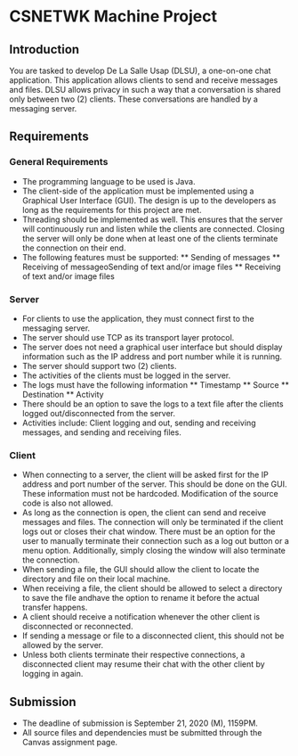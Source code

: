 # CSNETWK Machine Project
## Introduction
You are tasked to develop De La Salle Usap (DLSU), a one-on-one chat application. This application allows  clients  to  send  and  receive  messages  and  files.  DLSU  allows  privacy  in  such  a  way  that  a conversation is shared only between two (2) clients. These conversations are handled by a messaging server.

## Requirements
### General Requirements
* The programming language to be used is Java.
* The client-side  of  the application  must  be  implemented  using  a  Graphical  User  Interface (GUI). The design is up to the developers as long as the requirements for this project are met.
* Threading should be implemented as well. This ensures that the server will continuously run and listen while the clients are connected. Closing the server will only be done when at least one of the clients terminate the connection on their end.
* The following features must be supported:
** Sending of messages
** Receiving of messageoSending of text and/or image files
** Receiving of text and/or image files
### Server
* For clients to use the application, they must connect first to the messaging server. 
* The server should use TCP as its transport layer protocol.
* The server does not need a graphical user interface but should display information such as the IP address and port number while it is running.
* The server should support two (2) clients.
* The activities of the clients must be logged in the server. 
* The logs must have the following information
** Timestamp
** Source
** Destination
** Activity
* There  should  be an  option  to  save  the  logs  to  a  text  file  after  the  clients  logged out/disconnected from the server.
* Activities include: Client logging and out, sending and receiving messages, and sending and receiving files.
### Client
* When connecting to a server, the client will be asked first for the IP address and port number of the server. This should be done on the GUI. These information must not be hardcoded. Modification of the source code is also not allowed.
* As  long  as  the  connection  is  open,  the  client  can  send  and  receive  messages  and  files.  The connection will only be terminated if the client logs out or closes their chat window. There must be an option for the user to manually terminate their connection such as a log out button or a menu option. Additionally, simply closing the window will also terminate the connection.
* When sending a file, the GUI should allow the client to locate the directory and file on their local machine.
* When receiving a file, the client should be allowed to select a directory to save the file andhave the option to rename it before the actual transfer happens.
* A client should receive a notification whenever the other client is disconnected or reconnected.
* If sending a message or file to a disconnected client, this should not be allowed by the server.
* Unless both clients terminate their respective connections, a disconnected client may resume their chat with the other client by logging in again.

## Submission 
* The deadline of submission is September 21, 2020 (M), 1159PM.
* All source files and dependencies must be submitted through the Canvas assignment page.
